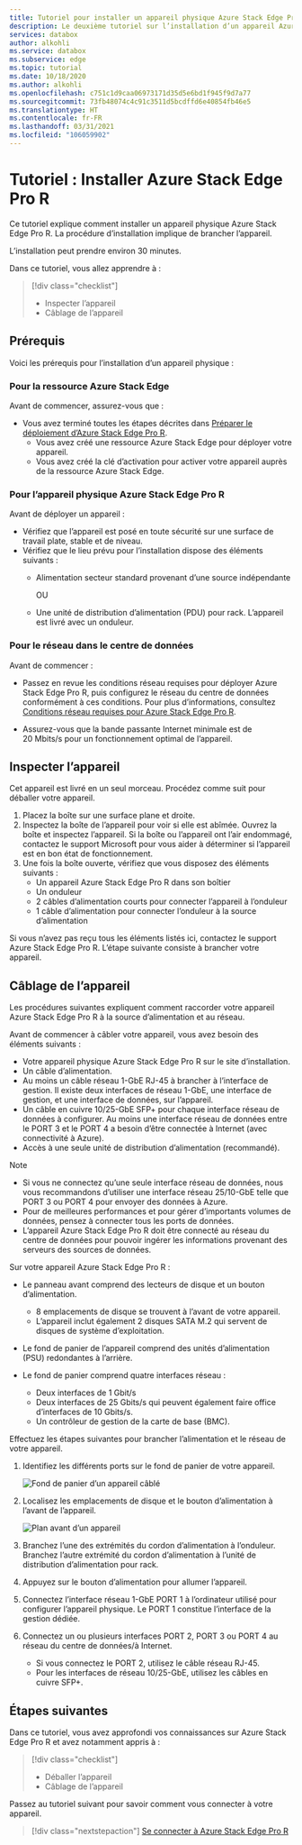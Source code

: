 ```yaml
---
title: Tutoriel pour installer un appareil physique Azure Stack Edge Pro R | Microsoft Docs
description: Le deuxième tutoriel sur l’installation d’un appareil Azure Stack Edge Pro R implique le raccordement de l’appareil physique à une source d’alimentation et au réseau.
services: databox
author: alkohli
ms.service: databox
ms.subservice: edge
ms.topic: tutorial
ms.date: 10/18/2020
ms.author: alkohli
ms.openlocfilehash: c751c1d9caa06973171d35d5e6bd1f945f9d7a77
ms.sourcegitcommit: 73fb48074c4c91c3511d5bcdffd6e40854fb46e5
ms.translationtype: HT
ms.contentlocale: fr-FR
ms.lasthandoff: 03/31/2021
ms.locfileid: "106059902"
---
```

# <a name="tutorial-install-azure-stack-edge-pro-r"></a>Tutoriel : Installer Azure Stack Edge Pro R

Ce tutoriel explique comment installer un appareil physique Azure Stack Edge Pro R. La procédure d’installation implique de brancher l’appareil.

L’installation peut prendre environ 30 minutes.

Dans ce tutoriel, vous allez apprendre à :

> [!div class="checklist"]
> * Inspecter l’appareil
> * Câblage de l’appareil

## <a name="prerequisites"></a>Prérequis

Voici les prérequis pour l’installation d’un appareil physique :

### <a name="for-the-azure-stack-edge-resource"></a>Pour la ressource Azure Stack Edge

Avant de commencer, assurez-vous que :

* Vous avez terminé toutes les étapes décrites dans [Préparer le déploiement d’Azure Stack Edge Pro R](azure-stack-edge-pro-r-deploy-prep.md).
    * Vous avez créé une ressource Azure Stack Edge pour déployer votre appareil.
    * Vous avez créé la clé d’activation pour activer votre appareil auprès de la ressource Azure Stack Edge.

 
### <a name="for-the-azure-stack-edge-pro-r-physical-device"></a>Pour l’appareil physique Azure Stack Edge Pro R

Avant de déployer un appareil :

- Vérifiez que l’appareil est posé en toute sécurité sur une surface de travail plate, stable et de niveau.
- Vérifiez que le lieu prévu pour l’installation dispose des éléments suivants :
    - Alimentation secteur standard provenant d’une source indépendante

        OU
    - Une unité de distribution d’alimentation (PDU) pour rack. L’appareil est livré avec un onduleur.
    

### <a name="for-the-network-in-the-datacenter"></a>Pour le réseau dans le centre de données

Avant de commencer :

- Passez en revue les conditions réseau requises pour déployer Azure Stack Edge Pro R, puis configurez le réseau du centre de données conformément à ces conditions. Pour plus d’informations, consultez [Conditions réseau requises pour Azure Stack Edge Pro R](azure-stack-edge-pro-r-system-requirements.md#networking-port-requirements).

- Assurez-vous que la bande passante Internet minimale est de 20 Mbits/s pour un fonctionnement optimal de l’appareil.


## <a name="inspect-the-device"></a>Inspecter l’appareil

Cet appareil est livré en un seul morceau. Procédez comme suit pour déballer votre appareil.

1. Placez la boîte sur une surface plane et droite.
2. Inspectez la boîte de l’appareil pour voir si elle est abîmée. Ouvrez la boîte et inspectez l’appareil. Si la boîte ou l’appareil ont l’air endommagé, contactez le support Microsoft pour vous aider à déterminer si l’appareil est en bon état de fonctionnement.
3. Une fois la boîte ouverte, vérifiez que vous disposez des éléments suivants :
    - Un appareil Azure Stack Edge Pro R dans son boîtier
    - Un onduleur
    - 2 câbles d’alimentation courts pour connecter l’appareil à l’onduleur
    - 1 câble d’alimentation pour connecter l’onduleur à la source d’alimentation

Si vous n’avez pas reçu tous les éléments listés ici, contactez le support Azure Stack Edge Pro R. L’étape suivante consiste à brancher votre appareil.


## <a name="cable-the-device"></a>Câblage de l’appareil

Les procédures suivantes expliquent comment raccorder votre appareil Azure Stack Edge Pro R à la source d’alimentation et au réseau.

Avant de commencer à câbler votre appareil, vous avez besoin des éléments suivants :

- Votre appareil physique Azure Stack Edge Pro R sur le site d’installation.
- Un câble d’alimentation.
- Au moins un câble réseau 1-GbE RJ-45 à brancher à l’interface de gestion. Il existe deux interfaces de réseau 1-GbE, une interface de gestion, et une interface de données, sur l’appareil.
- Un câble en cuivre 10/25-GbE SFP+ pour chaque interface réseau de données à configurer. Au moins une interface réseau de données entre le PORT 3 et le PORT 4 a besoin d’être connectée à Internet (avec connectivité à Azure).  
- Accès à une seule unité de distribution d’alimentation (recommandé).

> [!NOTE]
> - Si vous ne connectez qu’une seule interface réseau de données, nous vous recommandons d’utiliser une interface réseau 25/10-GbE telle que PORT 3 ou PORT 4 pour envoyer des données à Azure. 
> - Pour de meilleures performances et pour gérer d’importants volumes de données, pensez à connecter tous les ports de données.
> - L’appareil Azure Stack Edge Pro R doit être connecté au réseau du centre de données pour pouvoir ingérer les informations provenant des serveurs des sources de données.

Sur votre appareil Azure Stack Edge Pro R :

- Le panneau avant comprend des lecteurs de disque et un bouton d’alimentation.

    - 8 emplacements de disque se trouvent à l’avant de votre appareil.
    - L’appareil inclut également 2 disques SATA M.2 qui servent de disques de système d’exploitation. 

- Le fond de panier de l’appareil comprend des unités d’alimentation (PSU) redondantes à l’arrière.
- Le fond de panier comprend quatre interfaces réseau :

    - Deux interfaces de 1 Gbit/s
    - Deux interfaces de 25 Gbits/s qui peuvent également faire office d’interfaces de 10 Gbits/s.
    - Un contrôleur de gestion de la carte de base (BMC).

<!--- The back plane has two network cards corresponding to the 4 ports:

    - QLogic FastLinQ 41264
    - QLogic FastLinQ 41262

For a full list of supported cables, switches, and transceivers for these network cards, go to [Cavium FastlinQ 41000 Series Interoperability Matrix](https://www.marvell.com/documents/xalflardzafh32cfvi0z/).-->
 
Effectuez les étapes suivantes pour brancher l’alimentation et le réseau de votre appareil.

1. Identifiez les différents ports sur le fond de panier de votre appareil.

    ![Fond de panier d’un appareil câblé](./media/azure-stack-edge-pro-r-deploy-install/backplane-cabled.png)

2. Localisez les emplacements de disque et le bouton d’alimentation à l’avant de l’appareil.

    ![Plan avant d’un appareil](./media/azure-stack-edge-pro-r-deploy-install/device-front-plane-labeled-1.png)

3. Branchez l’une des extrémités du cordon d’alimentation à l’onduleur. Branchez l’autre extrémité du cordon d’alimentation à l’unité de distribution d’alimentation pour rack. 
5. Appuyez sur le bouton d’alimentation pour allumer l’appareil.
6. Connectez l’interface réseau 1-GbE PORT 1 à l’ordinateur utilisé pour configurer l’appareil physique. Le PORT 1 constitue l’interface de la gestion dédiée.
7. Connectez un ou plusieurs interfaces PORT 2, PORT 3 ou PORT 4 au réseau du centre de données/à Internet.

    - Si vous connectez le PORT 2, utilisez le câble réseau RJ-45.
    - Pour les interfaces de réseau 10/25-GbE, utilisez les câbles en cuivre SFP+.

## <a name="next-steps"></a>Étapes suivantes

Dans ce tutoriel, vous avez approfondi vos connaissances sur Azure Stack Edge Pro R et avez notamment appris à :

> [!div class="checklist"]
> * Déballer l’appareil
> * Câblage de l’appareil

Passez au tutoriel suivant pour savoir comment vous connecter à votre appareil.

> [!div class="nextstepaction"]
> [Se connecter à Azure Stack Edge Pro R](./azure-stack-edge-pro-r-deploy-connect.md)
